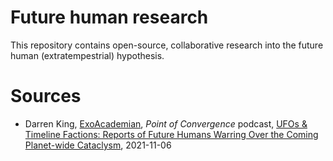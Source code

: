 # Future human research

This repository contains open-source, collaborative research into the future human (extratempestrial) hypothesis.

# Sources

- Darren King, [ExoAcademian](https://twitter.com/ExoAcademian), *Point of Convergence* podcast, [UFOs & Timeline Factions: Reports of Future Humans Warring Over the Coming Planet-wide Cataclysm](https://pointofconvergence.net/ufos-timeline-factions-reports-of-future-humans-warring-over-the-coming-planet-wide-cataclysm/), 2021-11-06
